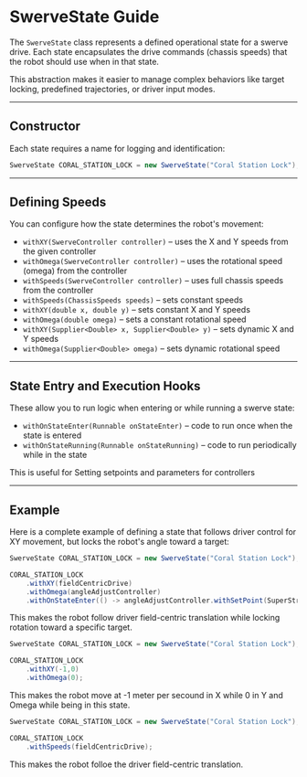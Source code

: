 # SwerveState Guide

The `SwerveState` class represents a defined operational state for a swerve drive. Each state encapsulates the drive commands (chassis speeds) that the robot should use when in that state.

This abstraction makes it easier to manage complex behaviors like target locking, predefined trajectories, or driver input modes.

---

## Constructor

Each state requires a name for logging and identification:

```java
SwerveState CORAL_STATION_LOCK = new SwerveState("Coral Station Lock");
```

---

## Defining Speeds

You can configure how the state determines the robot's movement:

* `withXY(SwerveController controller)` – uses the X and Y speeds from the given controller
* `withOmega(SwerveController controller)` – uses the rotational speed (omega) from the controller
* `withSpeeds(SwerveController controller)` – uses full chassis speeds from the controller
* `withSpeeds(ChassisSpeeds speeds)` – sets constant speeds
* `withXY(double x, double y)` – sets constant X and Y speeds
* `withOmega(double omega)` – sets a constant rotational speed
* `withXY(Supplier<Double> x, Supplier<Double> y)` – sets dynamic X and Y speeds
* `withOmega(Supplier<Double> omega)` – sets dynamic rotational speed

---

## State Entry and Execution Hooks

These allow you to run logic when entering or while running a swerve state:

* `withOnStateEnter(Runnable onStateEnter)` – code to run once when the state is entered
* `withOnStateRunning(Runnable onStateRunning)` – code to run periodically while in the state

This is useful for Setting setpoints and parameters for controllers

---

## Example

Here is a complete example of defining a state that follows driver control for XY movement, but locks the robot's angle toward a target:

```java
SwerveState CORAL_STATION_LOCK = new SwerveState("Coral Station Lock");

CORAL_STATION_LOCK
    .withXY(fieldCentricDrive)
    .withOmega(angleAdjustController)
    .withOnStateEnter(() -> angleAdjustController.withSetPoint(SuperStructure.getCoralAngle()));
```

This makes the robot follow driver field-centric translation while locking rotation toward a specific target.

```java
SwerveState CORAL_STATION_LOCK = new SwerveState("Coral Station Lock");

CORAL_STATION_LOCK
    .withXY(-1,0)
    .withOmega(0);
```

This makes the robot move at -1 meter per secound in X while 0 in Y and Omega while being in this state.

```java
SwerveState CORAL_STATION_LOCK = new SwerveState("Coral Station Lock");

CORAL_STATION_LOCK
    .withSpeeds(fieldCentricDrive);
```

This makes the robot folloe the driver field-centric translation.
